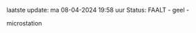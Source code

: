 laatste update: 
ma 08-04-2024 19:58   uur 
Status: FAALT - geel - 
<div class="service Y">microstation</div>